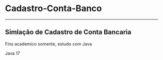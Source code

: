 <h1>Cadastro-Conta-Banco</h1>

____________________________________________________
<h2>Simlação de Cadastro de Conta Bancaria</h2>

<p>Fins academico somente, estudo com Java</p>
<p>Java 17</p>

